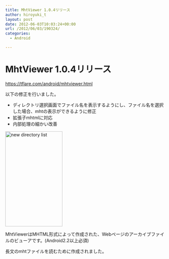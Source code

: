 ```yaml
---
title: MhtViewer 1.0.4リリース
author: hiroyuki_t
layout: post
date: 2012-06-03T10:03:24+00:00
url: /2012/06/03/190324/
categories:
  - Android

---
```

# MhtViewer 1.0.4リリース
https://tflare.com/android/mhtviewer.html

以下の修正を行いました。

  * ディレクトリ選択画面でファイル名を表示するようにし、ファイル名を選択した場合、mhtの表示ができるように修正
  * 拡張子mhtmlに対応
  * 内部処理の細かい改善

[<img src="http://d.tflare.com/wp-content/uploads/2012/06/device-2012-06-03-190100-180x300.png" alt="new directory list" title="new directory list" width="180" height="300" class="alignnone size-medium wp-image-407" srcset="http://d.tflare.com/wp-content/uploads/2012/06/device-2012-06-03-190100-180x300.png 180w, http://d.tflare.com/wp-content/uploads/2012/06/device-2012-06-03-190100.png 480w" sizes="(max-width: 180px) 100vw, 180px" />][1]

MhtViewerはMHTML形式によって作成された、Webページのアーカイブファイルのビューアです。(Android2.2以上必須)

長文のmhtファイルを読むために作成されました。

 [1]: http://d.tflare.com/wp-content/uploads/2012/06/device-2012-06-03-190100.png
